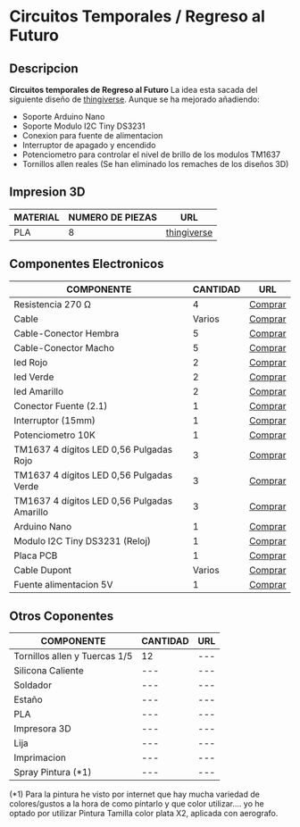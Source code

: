 
# Circuitos Temporales / Regreso al Futuro
## Descripcion

**Circuitos temporales de Regreso al Futuro** La idea esta sacada del siguiente diseño de [thingiverse](https://www.thingiverse.com/thing:2980120). Aunque se ha mejorado añadiendo:

* Soporte Arduino Nano
* Soporte Modulo I2C Tiny DS3231
* Conexion para fuente de alimentacion
* Interruptor de apagado y encendido
* Potenciometro para controlar el nivel de brillo de los modulos TM1637
* Tornillos allen reales (Se han eliminado los remaches de los diseños 3D)

## Impresion 3D

| MATERIAL | NUMERO DE PIEZAS | URL |
| ----- | --------- | ----------- |
|PLA|8|[thingiverse](https://www.thingiverse.com/thing:3627110)|



## Componentes Electronicos

| COMPONENTE | CANTIDAD | URL |
| ----- | --------- | ----------- |
|Resistencia 270 Ω|4|[Comprar](https://es.aliexpress.com/store/product/100pcs-1-4W-5-Carbon-Film-Resistor-200-220-240-270-300-ohm/605870_32834932710.html?spm=a219c.search0104.3.16.f3aa3beexTf7rj&ws_ab_test=searchweb0_0,searchweb201602_5_10065_10068_319_10891_10059_10884_317_10548_10887_10696_321_322_10084_453_10083_454_10103_10618_10307_10301_10821_537_536,searchweb201603_53,ppcSwitch_0&algo_expid=681fdf07-45a3-4daa-9de5-6f2bcfd8645d-2&algo_pvid=681fdf07-45a3-4daa-9de5-6f2bcfd8645d)|
|Cable|Varios|[Comprar](https://es.aliexpress.com/item/Double-head-Soldering-Tin-Wire-Length-20cm-5-Colors-Each-20-Total-100-pcs/32648914319.html?spm=a2g0s.9042311.0.0.424e63c0mVzgC6)|
|Cable-Conector Hembra|5|[Comprar](https://es.aliexpress.com/item/10-par-lote-JST-Plug-Cable-de-alambre-de-100mm-2Pin-hombre-conector-hembra-22AWG-para/32953203612.html?spm=a2g0s.9042311.0.0.274263c0oxJK1K)|
|Cable-Conector Macho|5|[Comprar](https://es.aliexpress.com/item/10-par-lote-JST-Plug-Cable-de-alambre-de-100mm-2Pin-hombre-conector-hembra-22AWG-para/32953203612.html?spm=a2g0s.9042311.0.0.274263c0oxJK1K)|
|led Rojo|2|[Comprar](https://es.aliexpress.com/item/5Colors-20-piezas-100-piezas-de-5mm-LED-luz-diodo-Kit-surtido-blanco-azul-verde-amarillo/32851364472.html?spm=a2g0s.9042311.0.0.3a2a63c0V91txx)|
|led Verde|2|[Comprar](https://es.aliexpress.com/item/5Colors-20-piezas-100-piezas-de-5mm-LED-luz-diodo-Kit-surtido-blanco-azul-verde-amarillo/32851364472.html?spm=a2g0s.9042311.0.0.3a2a63c0V91txx)|
|led Amarillo|2|[Comprar](https://es.aliexpress.com/item/5Colors-20-piezas-100-piezas-de-5mm-LED-luz-diodo-Kit-surtido-blanco-azul-verde-amarillo/32851364472.html?spm=a2g0s.9042311.0.0.3a2a63c0V91txx)|
|Conector Fuente (2.1)|1|[Comprar](https://www.aliexpress.com/item/10PCS-DC022-5-5-2-1-5-5-x-2-1mm-DC-Power-Socket-Connector-DC/32881736861.html?spm=a2g0s.9042311.0.0.274263c0VxDhWh)|
|Interruptor (15mm)|1|[Comprar](https://es.aliexpress.com/item/Hzy-10-unids-lote-15-MM-16mm-de-di-metro-peque-o-barco-de-vuelta-a/32875312702.html?spm=a2g0s.9042311.0.0.274263c0mQ7x89)|
|Potenciometro 10K|1|[Comprar](https://es.aliexpress.com/store/product/5-PCS-Lot-Potentiometer-Resistor-1K-10K-20K-50K-100K-500K-Ohm-3-Pin-Linear-Taper/2178016_32948875673.html?spm=a219c.search0104.3.2.74531a23HUSUEm&ws_ab_test=searchweb0_0,searchweb201602_5_10065_10068_319_10891_10059_10884_317_10548_10887_10696_321_322_10084_453_10083_454_10103_10618_10307_10301_10821_537_536,searchweb201603_53,ppcSwitch_0&algo_expid=c1be5f05-f108-4b1d-a1b7-ea67ace24868-0&algo_pvid=c1be5f05-f108-4b1d-a1b7-ea67ace24868)|
|TM1637 4 dígitos LED 0,56 Pulgadas Rojo|3|[Comprar](https://es.aliexpress.com/item/TM1637-4-d-gitos-LED-pantalla-de-0-56-pulgadas-tubo-7-segmentos-Amarillo-Azul-blanco/32852756555.html?spm=a2g0s.9042311.0.0.274263c0hnjgYq)|
|TM1637 4 dígitos LED 0,56 Pulgadas Verde|3|[Comprar](https://es.aliexpress.com/item/TM1637-4-d-gitos-LED-0-56-0-56-Iinch-7-segmentos-de-tubo-reloj-doble/32845754229.html?spm=a2g0s.9042311.0.0.274263c0hnjgYq)|
|TM1637 4 dígitos LED 0,56 Pulgadas Amarillo|3|[Comprar](https://es.aliexpress.com/item/4-d-gitos-4-d-gitos-LED-0-56-pulgadas-amarillo-pantalla-LED-Digital-TM1637-tubo/32920128195.html?spm=a2g0s.9042311.0.0.274263c0hnjgYq)|
|Arduino Nano|1|[Comprar](https://es.aliexpress.com/store/product/Free-Shipping-for-Arduino-Nano-V3-0-controller-ATMEGA328P-ATMEGA328-original-CH340-USB-cable/1948124_32607801066.html?spm=a219c.search0104.3.3.4bca72f2eQLTLW&ws_ab_test=searchweb0_0,searchweb201602_5_10065_10068_319_10891_10059_10884_317_10548_10887_10696_321_322_10084_453_10083_454_10103_10618_10307_10301_10821_537_536,searchweb201603_53,ppcSwitch_0&algo_expid=d3b4bcc3-b12a-4223-9f62-afbf9da13c9c-0&algo_pvid=d3b4bcc3-b12a-4223-9f62-afbf9da13c9c)|
|Modulo I2C Tiny DS3231 (Reloj)|1|[Comprar](https://es.aliexpress.com/store/product/2017-New-DS3231-AT24C32-IIC-I2C-Precision-Real-Time-Clock-RTC-Memory-Module-Long-Term-Accuracy/1089303_32811098078.html?spm=a219c.search0104.3.2.498b6452wpPa0a&ws_ab_test=searchweb0_0,searchweb201602_5_10065_10068_319_10891_10059_10884_317_10548_10887_10696_321_322_10084_453_10083_454_10103_10618_10307_10301_10821_537_536,searchweb201603_53,ppcSwitch_0&algo_expid=36ef75ff-9f03-4017-971f-d233bff72787-0&algo_pvid=36ef75ff-9f03-4017-971f-d233bff72787)|
|Placa PCB|1|[Comprar](https://es.aliexpress.com/store/product/20PCS-LOT-5x7-4x6-3x7-2x8-CM-Double-Side-Copper-Prototype-PCB-Universal-Board-Experimental-Development/221555_32828136874.html?spm=a219c.search0104.3.44.1f167b09wQfqNV&ws_ab_test=searchweb0_0,searchweb201602_5_10065_10068_319_10891_10059_10884_317_10548_10887_10696_321_322_10084_453_10083_454_10103_10618_10307_10301_10821_537_536,searchweb201603_53,ppcSwitch_0&algo_expid=8389cb1f-e7ba-4feb-9b21-fd55de1073c3-6&algo_pvid=8389cb1f-e7ba-4feb-9b21-fd55de1073c3)|
|Cable Dupont|Varios|[Comprar](https://es.aliexpress.com/store/product/Dupont-Jumper-wire-10CM-20CM-30CM-Male-to-Male-Female-to-Male-Female-to-Female-Jumper/2952111_32962785036.html?spm=a219c.search0104.3.3.39e63736RNIALd&ws_ab_test=searchweb0_0,searchweb201602_5_10065_10068_319_10891_10059_10884_317_10548_10887_10696_321_322_10084_453_10083_454_10103_10618_10307_10301_10821_537_536,searchweb201603_53,ppcSwitch_0&algo_expid=f14213d0-2f40-4492-8411-903710f8f607-0&algo_pvid=f14213d0-2f40-4492-8411-903710f8f607)|
|Fuente alimentacion 5V|1|[Comprar](https://es.aliexpress.com/store/product/Power-Adapter-Supply-DC-5V-12V-24V-1A-2A-3A-5A-6A-8A-DC-5-12/3117005_32917600770.html?spm=a219c.search0104.3.2.38db20ecQY5sld&ws_ab_test=searchweb0_0,searchweb201602_5_10065_10068_319_10891_10059_10884_317_10548_10887_10696_321_322_10084_453_10083_454_10103_10618_10307_10301_10821_537_536,searchweb201603_53,ppcSwitch_0&algo_expid=4741fde3-6db8-4471-b034-8c33b2f11290-0&algo_pvid=4741fde3-6db8-4471-b034-8c33b2f11290)|


## Otros Coponentes

| COMPONENTE | CANTIDAD | URL |
| ----- | --------- | ----------- |
|Tornillos allen y Tuercas 1/5|12|---|
|Silicona Caliente|---|---|
|Soldador|---|---|
|Estaño|---|---|
|PLA|---|---|
|Impresora 3D|---|---|
|Lija|---|---|
|Imprimacion|---|---|
|Spray Pintura (*1)|---|---|

(*1) Para la pintura he visto por internet que hay mucha variedad de colores/gustos a la hora de como pintarlo y que color utilizar.... yo he optado por utilizar Pintura Tamilla color plata X2, aplicada con aerografo.
